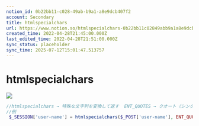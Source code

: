 ```yaml
---
notion_id: 0b22bb11-c028-49ab-b9a1-a8e9dcb407f2
account: Secondary
title: htmlspecialchars
url: https://www.notion.so/htmlspecialchars-0b22bb11c02849abb9a1a8e9dcb407f2
created_time: 2022-04-28T21:45:00.000Z
last_edited_time: 2022-04-28T21:51:00.000Z
sync_status: placeholder
sync_time: 2025-07-12T15:01:47.513757
---
```

# htmlspecialchars

![](https://prod-files-secure.s3.us-west-2.amazonaws.com/d58fe38c-a9d4-4466-aed9-85604b7b2c6d/36ad2749-7c5f-43f2-a9a3-758e31b3743e/Untitled.png?X-Amz-Algorithm=AWS4-HMAC-SHA256&X-Amz-Content-Sha256=UNSIGNED-PAYLOAD&X-Amz-Credential=ASIAZI2LB466WNQTRBBO%2F20250719%2Fus-west-2%2Fs3%2Faws4_request&X-Amz-Date=20250719T061354Z&X-Amz-Expires=3600&X-Amz-Security-Token=IQoJb3JpZ2luX2VjEIX%2F%2F%2F%2F%2F%2F%2F%2F%2F%2FwEaCXVzLXdlc3QtMiJHMEUCIADCrVGxAW0CPrNxustOANcSlAaOEjGzrmdI%2F43VXdRNAiEA6ycooG7kralLJV6iyqQmBUEJOw0IKbYVaXACqwGAIVgqiAQInv%2F%2F%2F%2F%2F%2F%2F%2F%2F%2FARAAGgw2Mzc0MjMxODM4MDUiDOCv6nCWewLOdN8CFCrcAzFgLyjNodOsnWrJPOMTinGN96KKrkwUUOOQLbcdY8IjVGjRqjjuDyPOJ6jyTh4axuABlL3efe1yzS2aHSymhdXJmuGUmFwN2SbIxsyEimGMofeHXUmOSxHI2eQcWIIHDWk7BkLvqHn6R8ro4ZxGWcDkfBrsYfi07OeXMPEo3QRZaf0uSZi00EyLo2UPQteamsHeijyRRDXM6k92Vjl37lDRTVgWiNwOacPtRA1uJxfC4mSRcibqWKGC9GFf7hXLI3HKeytEptm3XliaHvq3lLBYBaL4HZHo3xn9HZVZbaaVAvlZYc3dNpRXpqNRwdz3ig5XWDNlGZDKlp6jKWUVHwpkqt%2BLqU%2F9OYV8uCDj0cxd%2B8pyIVeL%2BwniOEMcQuvrzLYiMx5V4NH0RqdURdC558h0M9HBrdnMwNmIpOgSOhOciyYJ6X1YfUDZovNp25B2%2FpgQoQaP2JV15p2%2BsEUGDcbx9HVR5NLOUJ5%2FrQpVkz4KqxEimoXN1EbW7sgc86WHJ5zFLtsDkpMG%2Fm4JGH3iT6ai1V%2FB7OlFlADtAAD%2FdhswHvoOP%2Bn0DSM0pv2uu5ouDFPgYCi461HH6xVXWvxUlc3M1cnBcyP2fdy%2BdUo8lJP0ZLK3AnwEvufB8nQbMLTF7MMGOqUBwJR9U%2FsKDN5XMFPgPB%2Fc44tKVR8l8mabD5unTjUhktuO4QPxlFeqMHRQNxaolycI0LG3jKwjWVT7v8qKPozIWE29sMKlP5ZoazOdIP3uDCx9i3LUV1HwM6yNKCgKrKMYdwOhAfQ7wIEAKJVQzHm1nwXeyMkuOnrqLnJnupfBwPtf1z8iqCxTJup%2BSfMMNOmVWVbFy3e%2FAck%2F6EE9QSSvwMAD%2BTdp&X-Amz-Signature=6acd47bace5609a5937b29e95258cc0fcd319d18bda3b86b4faa6c35c17f8ae5&X-Amz-SignedHeaders=host&x-amz-checksum-mode=ENABLED&x-id=GetObject)
```php
//htmlspecialchars → 特殊な文字列を変換して返す  ENT_QUOTES → クオート（シングルとダブル）「'、"」を安全な文字列にする
//例 
 $_SESSION['user-name'] = htmlspecialchars($_POST['user-name'], ENT_QUOTES);
```